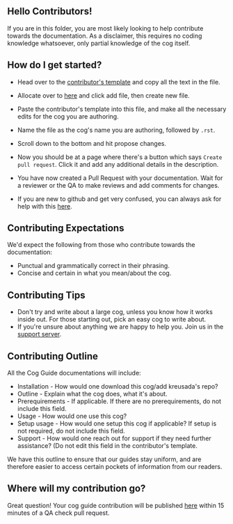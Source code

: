 ## Hello Contributors!

If you are in this folder, you are most likely looking to help contribute towards the documentation.
As a disclaimer, this requires no coding knowledge whatsoever, only partial knowledge of the cog itself.

## How do I get started?

- Head over to the [contributor's template](https://github.com/kreus7/kreusadacogs/blob/master/docs/contributors/contributing.rst) and copy all the text in the file.
- Allocate over to [here](https://github.com/kreus7/kreusadacogs/tree/master/docs) and click add file, then create new file.
- Paste the contributor's template into this file, and make all the necessary edits for the cog you are authoring.
- Name the file as the cog's name you are authoring, followed by `.rst`.
- Scroll down to the bottom and hit propose changes.
- Now you should be at a page where there's a button which says `Create pull request`. Click it and add any additional details in the description.
- You have now created a Pull Request with your documentation. Wait for a reviewer or the QA to make reviews and add comments for changes.

- If you are new to github and get very confused, you can always ask for help with this [here](https://discord.gg/JmCFyq7).

## Contributing Expectations

We'd expect the following from those who contribute towards the documentation:

- Punctual and grammatically correct in their phrasing.
- Concise and certain in what you mean/about the cog.

## Contributing Tips

- Don't try and write about a large cog, unless you know how it works inside out. For those starting out, pick an easy cog to write about.
- If you're unsure about anything we are happy to help you. Join us in the [support server](https://discord.gg/JmCFyq7).

## Contributing Outline

All the Cog Guide documentations will include:

- Installation - How would one download this cog/add kreusada's repo? 
- Outline - Explain what the cog does, what it's about.
- Prerequirements - If applicable. If there are no prerequirements, do not include this field.
- Usage - How would one use this cog? 
- Setup usage - How would one setup this cog if applicable? If setup is not required, do not include this field.
- Support - How would one reach out for support if they need further assistance? (Do not edit this field in the contributor's template.

We have this outline to ensure that our guides stay uniform, and are therefore easier to access certain pockets of information from our readers.

## Where will my contribution go?

Great question! Your cog guide contribution will be published [here](https://kreusadacogs.readthedocs.io/en/latest/) within 15 minutes of a QA check pull request.
